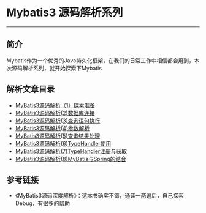# Mybatis3 源码解析系列
***

## 简介
Mybatis作为一个优秀的Java持久化框架，在我们的日常工作中相信都会用到，本次源码解析系列，就开始探索下Mybatis

## 解析文章目录
- [MyBatis3源码解析（1）探索准备](https://juejin.cn/post/7058354949209456653)
- [MyBatis3源码解析(2)数据库连接](https://juejin.cn/post/7061031527001358349)
- [MyBatis3源码解析(3)查询语句执行](https://juejin.cn/post/7061427063793647647/)
- [MyBatis3源码解析(4)参数解析](https://juejin.cn/post/7061763240501444615)
- [MyBatis3源码解析(5)查询结果处理](https://juejin.cn/post/7062333998348894244/)
- [MyBatis3源码解析(6)TypeHandler使用](https://juejin.cn/post/7062858058535272478/)
- [MyBatis3源码解析(7)TypeHandler注册与获取](https://juejin.cn/post/7063234640848519175/)
- [MyBatis3源码解析(8)MyBatis与Spring的结合](https://juejin.cn/post/7063649335686201381/)

## 参考链接
- 《MyBatis3源码深度解析》：这本书确实不错，通读一两遍后，自己探索Debug，有很多的帮助